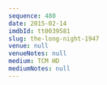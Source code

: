 ```yaml
---
sequence: 480
date: 2015-02-14
imdbId: tt0039581
slug: the-long-night-1947
venue: null
venueNotes: null
medium: TCM HD
mediumNotes: null
---
```

